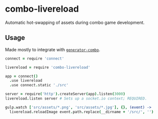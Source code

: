 # combo-livereload

Automatic hot-swapping of assets during combo game development.

## Usage

Made mostly to integrate with [`generator-combo`](http://github.com/Jovianware/generator-combo).

```coffee
connect = require 'connect'

livereload = require 'combo-livereload'

app = connect()
  .use livereload
  .use connect.static './src'

server = require('http').createServer(app).listen(3000)
livereload.listen server # Sets up a socket.io context; REQUIRED.
```

```coffee
gulp.watch ['src/assets/*.png', 'src/assets/*.jpg'], {}, (event) ->
  livereload.reloadImage event.path.replace(__dirname + '/src/', '')
```
